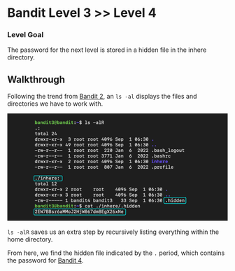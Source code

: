 # Bandit Level 3 >> Level 4

### Level Goal

The password for the next level is stored in a hidden file in the inhere directory.


## Walkthrough

Following the trend from [Bandit 2](https://github.com/sKoih-pond/overthewire_wargames/blob/main/Bandit/bandit2.md), an `ls -al` displays the files and directories we have to work with.

![Command breakdown](/Bandit/BanditAssets/bandit4.png)

`ls -alR` saves us an extra step by recursively listing everything within the home directory.

From here, we find the hidden file indicated by the `.` period, which contains the password for [Bandit 4](https://github.com/sKoih-pond/overthewire_wargames/blob/main/Bandit/bandit5.md).
